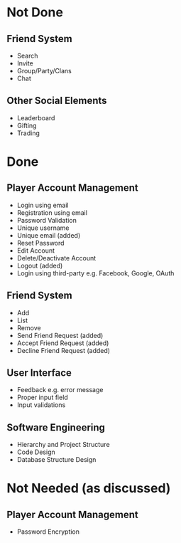 # Not Done

## Friend System

- Search
- Invite
- Group/Party/Clans
- Chat

## Other Social Elements

- Leaderboard
- Gifting
- Trading




# Done

## Player Account Management

- Login using email
- Registration using email
- Password Validation
- Unique username
- Unique email (added)
- Reset Password
- Edit Account
- Delete/Deactivate Account
- Logout (added)
- Login using third-party e.g. Facebook, Google, OAuth

## Friend System

- Add
- List
- Remove
- Send Friend Request (added)
- Accept Friend Request (added)
- Decline Friend Request (added)

## User Interface

- Feedback e.g. error message
- Proper input field
- Input validations

## Software Engineering

- Hierarchy and Project Structure
- Code Design
- Database Structure Design




# Not Needed (as discussed)

## Player Account Management

- Password Encryption
